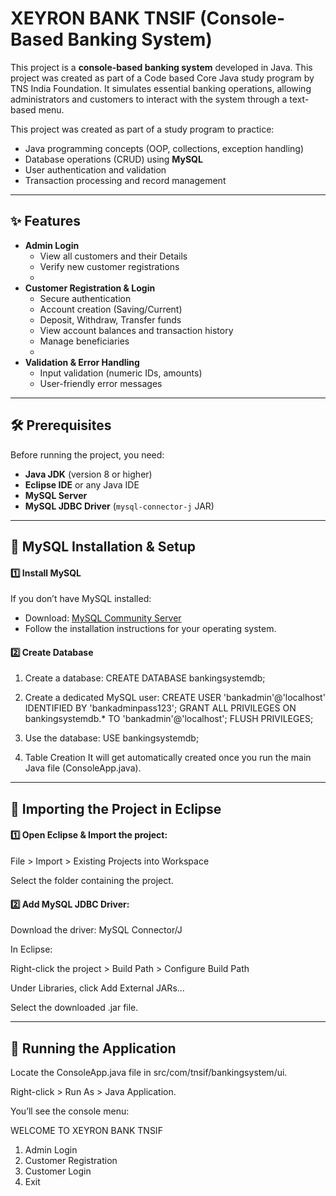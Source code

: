 
# XEYRON BANK TNSIF (Console-Based Banking System)

This project is a **console-based banking system** developed in Java. This project was created as part of a Code based Core Java study program by TNS India Foundation. It simulates essential banking operations, allowing administrators and customers to interact with the system through a text-based menu.


This project was created as part of a study program to practice:

- Java programming concepts (OOP, collections, exception handling)
- Database operations (CRUD) using **MySQL**
- User authentication and validation
- Transaction processing and record management


---


## ✨ Features

- **Admin Login**
  - View all customers and their Details
  - Verify new customer registrations
  - 
- **Customer Registration & Login**
  - Secure authentication
  - Account creation (Saving/Current)
  - Deposit, Withdraw, Transfer funds
  - View account balances and transaction history
  - Manage beneficiaries
  - 
- **Validation & Error Handling**
  - Input validation (numeric IDs, amounts)
  - User-friendly error messages


---


## 🛠️ Prerequisites

Before running the project, you need:

- **Java JDK** (version 8 or higher)
- **Eclipse IDE** or any Java IDE
- **MySQL Server**
- **MySQL JDBC Driver** (`mysql-connector-j` JAR)


---


## 🐬 MySQL Installation & Setup

#### 1️⃣ Install MySQL

If you don’t have MySQL installed:

- Download: [MySQL Community Server](https://dev.mysql.com/downloads/mysql/)
- Follow the installation instructions for your operating system.

#### 2️⃣ Create Database

1. Create a database:
    CREATE DATABASE bankingsystemdb;

2. Create a dedicated MySQL user:
    CREATE USER 'bankadmin'@'localhost' IDENTIFIED BY 'bankadminpass123';
    GRANT ALL PRIVILEGES ON bankingsystemdb.* TO 'bankadmin'@'localhost';
    FLUSH PRIVILEGES;

3. Use the database:
    USE bankingsystemdb;

4. Table Creation
    It will get automatically created once you run the main Java file (ConsoleApp.java).

---

## 🧩 Importing the Project in Eclipse

#### 1️⃣ Open Eclipse & Import the project:

  File > Import > Existing Projects into Workspace

  Select the folder containing the project.


#### 2️⃣ Add MySQL JDBC Driver:

  Download the driver: MySQL Connector/J
  
  In Eclipse:
  
  Right-click the project > Build Path > Configure Build Path
  
  Under Libraries, click Add External JARs...
  
  Select the downloaded .jar file.

---

## 🏃 Running the Application

Locate the ConsoleApp.java file in src/com/tnsif/bankingsystem/ui.

Right-click > Run As > Java Application.

You’ll see the console menu:


WELCOME TO XEYRON BANK TNSIF
1. Admin Login
2. Customer Registration
3. Customer Login
4. Exit

